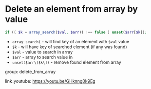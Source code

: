 # Delete an element from array by value

```php
if (( $k = array_search($val, $arr)) !== false ) unset($arr[$k]);
```

- `array_search(` - will find key of an element with `$val` value
- `$k` - will have key of searched element (if any was found)
- `$val` - value to search in array
- `$arr` - array to search value in
- `unset($arr\[$k\])` - remove found element from array

group: delete_from_array


link_youtube: https://youtu.be/GHknng0k9Eg
